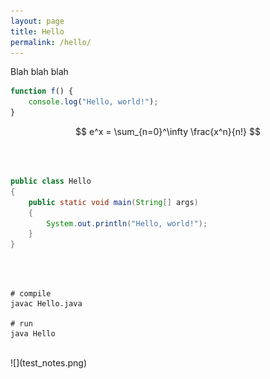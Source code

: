 ```yaml
---
layout: page
title: Hello
permalink: /hello/
---
```


Blah blah blah

```javascript
function f() {
    console.log("Hello, world!");
}
```

$$ e^x = \sum_{n=0}^\infty \frac{x^n}{n!} $$

<br/>
<div class="sketch-container" id="pyramidContainer"></div>  
<br/>

```java
public class Hello
{
    public static void main(String[] args)
    {
        System.out.println("Hello, world!");
    }
}
```

<br/>

<div class="sketch-container" id="unitCircleContainer"></div>  

<br/>

```console
# compile
javac Hello.java

# run
java Hello
```

<br/>
![](test_notes.png)
<br/>


<script src="handlers.js"></script>
<script src="unit_circle.js"></script>
<script src="pyramid.js"></script>

<script>
    let unitCircleSketch = new p5(unitCircleSketchMaker, "unitCircleContainer");
    addMouseKeyDelegate(unitCircleSketch);
    addWindowResizeHandler(unitCircleSketch);

    let pyramidSketch = new p5(pyramidSketchMaker, "pyramidContainer");
    addMouseKeyDelegate(pyramidSketch);
    addWindowResizeHandler(pyramidSketch);
</script>

